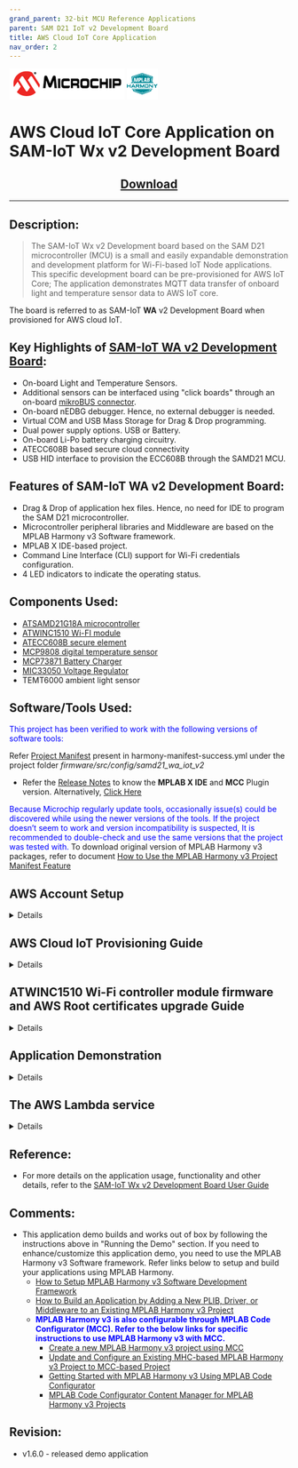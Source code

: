 ```yaml
---
grand_parent: 32-bit MCU Reference Applications
parent: SAM D21 IoT v2 Development Board
title: AWS Cloud IoT Core Application
nav_order: 2
---
```

<img src = "images/microchip_logo.png">
<img src = "images/microchip_mplab_harmony_logo_small.png">

<h1> AWS Cloud IoT Core Application on SAM-IoT Wx v2 Development Board </h1>
<h2 align="center"> <a href="https://github.com/Microchip-MPLAB-Harmony/reference_apps/releases/latest/download/samiot2_aws_cloud_core.zip" > Download </a> </h2>

---

## Description:

> The SAM-IoT Wx v2 Development board based on the SAM D21 microcontroller (MCU) is a small and easily expandable demonstration and development platform for Wi-Fi-based IoT Node applications. This specific development board can be pre-provisioned for AWS IoT Core; The application demonstrates MQTT data transfer of onboard light and temperature sensor data to AWS IoT core.  

The board is referred to as SAM-IoT **WA** v2 Development Board when provisioned for AWS cloud IoT.

## Key Highlights of [SAM-IoT WA v2 Development Board](https://www.microchip.com/en-us/development-tool/EV62V87A):

* On-board Light and Temperature Sensors.
* Additional sensors can be interfaced using "click boards" through an on-board [mikroBUS connector](https://www.mikroe.com/click).
* On-board nEDBG debugger. Hence, no external debugger is needed.
* Virtual COM and USB Mass Storage for Drag & Drop programming.
* Dual power supply options. USB or Battery.
* On-board Li-Po battery charging circuitry.
* ATECC608B based secure cloud connectivity
* USB HID interface to provision the ECC608B through the SAMD21 MCU.

## Features of SAM-IoT WA v2 Development Board:

* Drag & Drop of application hex files. Hence, no need for IDE to program the SAM D21 microcontroller.
* Microcontroller peripheral libraries and Middleware are based on the MPLAB Harmony v3 Software framework.
* MPLAB X IDE-based project.
* Command Line Interface (CLI) support for Wi-Fi credentials configuration.
* 4 LED indicators to indicate the operating status.

## Components Used:

- [ATSAMD21G18A microcontroller](https://www.microchip.com/wwwproducts/en/ATsamd21g18)
- [ATWINC1510 Wi-FI module](https://www.microchip.com/wwwproducts/en/ATwinc1500)
- [ATECC608B secure element](https://www.microchip.com/wwwproducts/en/ATECC608B)
- [MCP9808 digital temperature sensor](https://www.microchip.com/en-us/product/MCP9808)
- [MCP73871 Battery Charger](https://ww1.microchip.com/downloads/en/DeviceDoc/MCP73871-Data-Sheet-20002090E.pdf)
- [MIC33050 Voltage Regulator](https://www.microchip.com/wwwproducts/en/MIC33050)
- TEMT6000 ambient light sensor

## Software/Tools Used:

<span style="color:blue"> This project has been verified to work with the following versions of software tools:</span>  

Refer [Project Manifest](./firmware/src/config/samd21_wa_iot_v2/harmony-manifest-success.yml) present in harmony-manifest-success.yml under the project folder *firmware/src/config/samd21_wa_iot_v2*  

- Refer the [Release Notes](../../../release_notes.md#development-tools) to know the **MPLAB X IDE** and **MCC** Plugin version. Alternatively, [Click Here](https://github.com/Microchip-MPLAB-Harmony/reference_apps/blob/master/release_notes.md#development-tools)  

<span style="color:blue"> Because Microchip regularly update tools, occasionally issue(s) could be discovered while using the newer versions of the tools. If the project doesn’t seem to work and version incompatibility is suspected, It is recommended to double-check and use the same versions that the project was tested with. </span> To download original version of MPLAB Harmony v3 packages, refer to document [How to Use the MPLAB Harmony v3 Project Manifest Feature](https://ww1.microchip.com/downloads/en/DeviceDoc/How-to-Use-the-MPLAB-Harmony-v3-Project-Manifest-Feature-DS90003305.pdf)

## <a id="aws_demo_account_setup"> </a>

## AWS Account Setup

<details>
  <summary> Details
</summary>
To run the AWS Cloud IoT core solution, an AWS account is required. The following are the steps to configure an AWS account.

Amazon Web Services (AWS) provides computing services for a fee. Some are offered for free on a trial or small-scale basis. By signing up for your AWS account, you are establishing an account to access a wide range of computing services.

Think of your AWS account as your root account for AWS services. It is very powerful and gives you complete access. Be sure to protect your username and password. You control access to your AWS account by creating individual users and groups using the Identity and Access Management (IAM) Console. You also assign policies (permissions) to the group from the IAM Console.

### Create your own AWS account

1. Create AWS account. Go to [AWS](https://aws.amazon.com) website and follow instructions to create your own AWS account. Additional details can be found at [create and activate a new AWS account.](https://aws.amazon.com/premiumsupport/knowledge-center/create-and-activate-aws-account)  

2. Secure root account with MFA (multi-factor authentication)  
   This is an important step to better secure your root account against attackers. Anyone logging in not only needs to know the password, but also a constantly changing code generated by an MFA device.  
   AWS recommends a number of MFA device options at the following link: https://aws.amazon.com/iam/details/mfa/  
   The quickest solution is a virtual MFA device running on a phone. These apps provide the ability to scan the QR code AWS will generate to set up the MFA device.  
   
       a. Return to https://aws.amazon.com/ and click the Sign In to the Console.  
       b. If it asks for an IAM user name and password, select the Sign-in using root account credentials link.  
       c. Enter the email and password for your AWS account.
       d. Under Find Services search for IAM and select it to bring up the Identity and Access Management options.  
       e. Click on Activate MFA (Multi-factor Authentication) on your root account.  
       f. Create an admin IAM user AWS best practices recommend not using your root account for standard administrative tasks, but to create a special admin user for those tasks. See https://docs.aws.amazon.com/IAM/latest/UserGuide/best-practices.html#lock-away-credentials  

3. Follow the instructions at https://docs.aws.amazon.com/IAM/latest/UserGuide/getting-started_create-admin-group.html for creating an admin user.  

4. Enable MFA (multi-factor authentication) for the admin user. See https://docs.aws.amazon.com/IAM/latest/UserGuide/best-practices.html#enable-mfa-for-privileged-users

### Configuring the account using CloudFormation Templates

The usage of a custom PKI with TrustFLEX devices uses the Just-In-Time Registration (JITR) feature of AWS IoT Core. This feature requires a number of resources setup with an AWS account to work. The creation of these resources is automated through the AWS CloudFormation service.  

1. Sign into the [AWS console](https://aws.amazon.com/) using the admin user created in the previous section.  

2. Change to region to ***US East (Ohio) (a.k.a. us-east-2)***. This is done from a dropdown in the top right of the console webpage after logging in.  

3. Under ***Find Services*** search for ***CloudFormation*** and select it to bring up that service.  

4. Click ***Create Stack*** button.  

5. Select Upload a template file from the page of the stack creation.   

6. Click Choose file and upload the **aws-zero-touch-full-setup.yaml** file.  
    **Note**: If running from a China region, you’ll need to select the aws-zero-touch-full- setup-cn.yaml instead. These files are available in **~/.trustplatform** folder.  

7. Click ***Next*** to move on to the stack details.  

8. Enter ***TrustFLEX*** as the stack name. Actual name isn’t important, just has to be unique.  

9. Enter a password for the user that will be created to run the demo under UserPassword.  

10. Click ***Next*** to move on to the stack options. Nothing needs to be changed here.  

11. Click ***Next*** to move on to the stack review.  

12. Check the acknowledgement box regarding IAM resources at the bottom of the page.  

13. Click ***Create Stack*** to start the resource creation.  

14. Wait until the stack creation completes. This can take a few minutes. Once done, the stack you created will show as CREATE_COMPLETE.  

15. Save demo credentials. Click the Outputs tab for the stack to see the credentials to be saved.  

16. Save the credentials to **aws_credentials.yaml** file in **"~/.trustplatform/aws_credentials.yaml"** folder.  
    **Note**: **~** Indicates windows home directory is /user/username 

</details>

## <a id="AWS_Cloud_IoT_Provisioning_Guide"> </a>

## AWS Cloud IoT Provisioning Guide

<details>
  <summary> Details
</summary>

<span style="color:red"> **If this is the first time you are building/running this version of the demo, you must complete this step before proceeding further. Otherwise, you may skip this step.** </span>

1. Install Trust Platform Design Suite version 2 [TPDSv2](https://www.microchip.com/en-us/product/SW-TPDSV2#Software)

2. Launch Trust Platform Design Suite v2 from windows search bar, a window launches as shown below  
   
   <img src = "images/tpds1.png">

3. Select "Trust Platform Design Suite" in **webviews** and Click on **Usecases**  
   
   <img src = "images/tpds2.png">

4. In **Select Security Solution**, Under **Use Cases** select **AWS IoT Authentication**
   
   <img src = "images/tpds3.png">

5. Scroll Down and in **Available solution by provisioning flow** select **AWS IoT Authentication** under **TrustFLEX**  
   
   <img src = "images/tpds4.png">

6. A Usecase gets launched. click on **AWS Connect-IoT Auth-TFLEX** from the **Usescases**  
    <img src = "images/tpds5.png">  

7. AWS Cloud Connect – IoT Authentication page launches as shown below  
   
   <img src = "images/tpds6.png">

8. Scroll down and select EV62V87A Development board  
   
   <img src = "images/tpds12.png">

9. Connect SAM-IoT Wx v2 Development Board to PC running Trust Platform Design Suite

10. Ensure MPLAB X Path is set in File -> Preference under System Settings in TPDS. This helps to program the provisioner kit firmware to the SAM-IoT Wx v2 Development Board

11. Scroll down to transaction diagram  
    
    <img src = "images/tpds7.png">

12. Click on Icon **1** and wait till a green right mark appears.  
    
    <img src = "images/tpds8.png">

13. Sequentially Click on Icon **2**, **3** and **4**  
    <img src = "images/tpds9.png">  

14. Note the output in the output window on the right side

</details>

## <a id="WINC_Firmware_upgrade"> </a>

## ATWINC1510 Wi-Fi controller module firmware and AWS Root certificates upgrade Guide

<details>
  <summary> Details
</summary>

<span style="color:red"> **If the SAM-IoT Wx v2 development board is glowing RED LED (Indicates ATWINC1510 Wi-Fi controller module firmware is not up to date), follow the below steps to upgrade the ATWINC1510 firmware. Otherwise(if it glows <font color="green"> GREEN </font>), you may skip this step.** </span>

1. Click on **C Source Folder** in TPDS transaction diagram  
   
   <img src = "images/tpds13.png">

2. In windows explorer, Application folder gets open  
   
   <img src = "images/tpds14_1.png">

3. Click on **utilities** folder

4. Click on **winc_provisioner.bat**, It automatically downloads the ATWINC1510 firmware package and runs the necessary commands using the command prompt.
   
   <img src = "images/tpds15.png">
   <img src = "images/tpds16.png">

5. Select the communication (COM) port identified for "SAM-IoT Wx v2" development board from the drop down list and click OK
   
   <img src = "images/tpds17.png">

6. Wait till verify passed message comes up, as shown below, and then click on enter to close the command prompt; if it fails, reconnect the board and try again.
   
   <img src = "images/firmware_upg1.png">

</details>

## Application Demonstration

<details>
  <summary> Details
</summary>

The following sections describes the steps to run the application.  

### 1. How to setup the SAM-IoT WA v2 Development Board

- Connect the SAM-IoT WA v2 Development board to the host PC's USB port to power-up the board.  
  
  <img src = "images/hardware_setup.png">  

- Alternatively, the board can be powered using a Li-Po battery. The board must be connected through a USB port to perform a firmware upgrade or Wi-Fi configuration.  

- Once connected to a PC, a mass storage drive icon by the name **CURIOSITY** will appear.
  
  <img src = "images/curiosity.png">  

- Drag and Drop the hex file present in the **samiot2_aws_cloud_core\hex** folder or use MPLAB X IDE to Program. Check section **Firmware upgrade and Wi-Fi configuration process** below for more detail

- Configure the Wi-Fi Credentials using **Wi-Fi configuration through CLI** method explained Below.  

### 2. Firmware upgrade and Wi-Fi configuration process

#### Firmware upgrade through TPDS and MPLAB X IDE

- Click on **MPLAB X Project**. A project opens in MPLAB X IDE. Build and program the firmware  
  
    <img src = "images/tpds18_1.png">  

#### Firmware upgrade through Drag & Drop

- Download the latest version of the hex file from the [hex folder](./hex).
  
    <img src = "images/firmware_upg.png">  

- Drag & Drop the downloaded .hex file onto the CURIOSITY drive.      

- This will automatically program the microcontroller with the provided .hex file. There is no need to open the MPLAB X IDE to program the .hex file.  

#### Firmware upgrade through MPLAB X IDE

- Most developers usually follow this method to program the .hex file from the MPLAB X IDE environment.

#### Wi-Fi configuration through CLI

- Open a terminal application on the host PC for the virtual COM port of the connected SAM-IoT WA v2 Development board, with 9600-8-None-1 settings.  

- Just enter the below command to set the Wi-Fi credentials.<br>
  
    ***`wifi < SSID >,< PASSWORD >,< SECURITY TYPE >`***  
    example : ***`wifi microchip,microchip@123,2`***  
  
  **Note** : No need of repeating this step every time while running the demo, Device remembers last used WiFi credentials and tries to connect to it. If WiFi credentials changes, this step should be performed.

### 3. Running the demo application

- If the Wi-Fi network is active, then the SAM-IoT WA v2 Development board establishes connectivity with the Wi-Fi network, sets the Blue LED, securely connects to the AWS IoT cloud, and sets the Green LED.

- After a successful connection, the SAM-IoT WA v2 Development board pushes the real-time light and temperature sensors data to the AWS IoT cloud page and toggles the Yellow LED. If not, Red LED glows, indicating ERROR.  
  
    <img src = "images/aws.png">  
  
    **Note :** AWS cloud path to visualize the data pushed from the device "AWS IOT > Manage > Things > ThingNAME (ThingNAME = device_serialnumber) > classic Shadow"  

</details>

## The AWS Lambda service

<details>
  <summary> Details
</summary>   
AWS Lambda is a service that enables code to be run in the cloud without worrying about things like provisioning, server management, and scalability. It natively supports many different programming languages, and interfaces with a wide range of other AWS services to facilitate cloud development.

we will use AWS Lambda to transfer temperature and light sensor data from SAM-IoT Development Board to cloud watch. The main concept that we will focus on is how to route data between AWS Lambda and AWS IoT Core.

1. Sensor data is sent from connected devices to the AWS Cloud as MQTT messages.
2. The data is forwarded from AWS IoT Core to AWS Lambda, where it is routed to cloud watch for plotting the graph.

### Creating a Role in AWS IAM

1. Sign in to the ***[AWS Management Console](https://aws.amazon.com/console/)*** and select the ***IAM*** service.

2. Select ***Roles*** under ***Access Management*** in the menu on the left-hand side

3. Click ***Create role***.

4. Select ***AWS service*** as the trusted entity.

5. Select ***Lambda*** as the use case.

6. Click ***Next: Permissions***.

7. Attach the ***AWSIoTDataAccess***, ***CloudWatchFullAccess*** and ***AWSLambdaBasicExecutionRole*** permission policies by using the search bar and ticking the relevant boxes. This will allow our Lambda function to send data to the AWS IoT Core and use Amazon CloudWatch logs. We will not cover Amazon CloudWatch in this tutorial, but it could be a useful tool for debugging your application later on.

8. Click ***Next: Tags***.

9. Click ***Next: Review***.

10. Enter ***Lambda_IoT_role*** as the Role name.

11. Click ***Create role***

### Designing an AWS Lambda function

#### Creating an empty Lambda function

AWS Lambda is a service that enables us to run code in the cloud without worrying about server management. It can be set up to send and receive data from many different services, such as AWS IoT Core, which we will make use of in this tutorial. To create an AWS Lambda function:

1. Sign in to the ***AWS Management Console*** and select the ***Lambda*** service.

2. Select ***Functions*** in the menu on the left-hand side.

3. Click on ***Create function***.

4. Choose ***Author from scratch***.

5. Enter ***iot_Core_to_CwMetrics*** as the Function name.

6. Select ***Python 3.8*** as the Runtime.

7. Expand ***Choose or create an execution*** role under ***Permissions*** and select ***Use an existing role***.

8. Select the ***Lambda_IoT_role*** that we defined earlier

9. Click on ***Create function***.

When the AWS Lambda function has been successfully created, the user should be redirected to the Configuration page for the iot_Core_to_CwMetrics function. This page can also be found by selecting Functions in the menu on the left-hand side in AWS Lambda and then selecting the function from the list.

### Triggering the Lambda function for relevant MQTT packages

The next step is to configure the Lambda function to trigger when messages containing sensor data are published over MQTT in AWS IoT Core:

1. On the Lambda function's configuration page, expand the ***Designer*** panel.

2. Click on ***Add trigger***.

3. Select ***AWS IoT*** as the trigger in the dropdown menu.

4. Select ***Custom IoT rule***.

5. In the ***Rule*** dropdown, select ***Create new rule***.

6. Enter ***RouteSensorData*** as the Rule name.

7. Enter ***SELECT * FROM "$aws/things/ThingName/shadow/#"*** as the Rule query statement.  
   **NOTE :** ThingName is the unique serial number of the device

8. Click ***Add***.

### Implementing the Lambda function

1. Ensure that the ***iot_Core_to_CwMetrics*** function is selected in the Designer panel.

2. Paste the following Python code in the editor in the Function code panel
   
   ```
    import json # Python library for dealing with JSON objects
    import boto3 # boto3 is the AWS SDK for Python
   
    cloudwatch = boto3.client('cloudwatch')
   
    #Define payload attributes that may be changed based on device message schema
    ATTRIBUTES = ['temperature','light','state','reported']
   
    # Define CloudWatch namespace
    CLOUDWATCH_NAMESPACE = "thing2/MonitorMetrics"
   
    # Define function to publish the metric data to CloudWatch
    def cw(topic, metricValue, metricName):
        metric_data = {
            'MetricName': metricName,
            'Dimensions': [{'Name': 'topic', 'Value': topic}],
            'Unit': 'None',
            'Value': metricValue,
            'StorageResolution': 1
        }
   
        cloudwatch.put_metric_data(MetricData=[metric_data],Namespace=CLOUDWATCH_NAMESPACE)
        return
   
    # Define the handler to loop through all the messages and looks to see if the message    attributes
    # include light or temp and calls the cw() function if so to publish the custom metrics    to Amazon CloudWatch
    def lambda_handler(event, context):
        my = list(event.values())
        my_list = list(my[0].values())
        print(my_list[0])
   
        for e in my_list[0]:
            print("Received a message: {}".format(str(e)))
            print(e) # Potential test point
   
            # Iterate through each attribute we'd like to publish
            for attribute in ATTRIBUTES:
                # Validate the event payload contains the desired attribute
                if attribute  in e:
                    print("publishing {} to CloudWatch".format(attribute))
                    cw("SAM-IoT", my_list[0][attribute], attribute)
        return event
   ```

3. Click ***Save***

### Visualizing sensor data in cloudwatch

1. Search **CloudWatch** in AWS search box and open it  
   
   <img src = "images/cw1.png">

2. Click on **Dashboard** on the right side of the window under CloudWatch  
   
   <img src = "images/cw2.png">

3. Click on **Create Dashboard**  
   
   <img src = "images/cw3.png">

4. Enter Dashboard name as **samiotv2_dashboard** and click on Create Dashboard  
   
   <img src = "images/cw4.png">

5. Under Add widget Select **Number**  
   
   <img src = "images/cw5.png">

6. Under Add metric graph, select **thing2/MonitorMetrics** and then **topic**  
   <img src = "images/cw6.png">  
   
   <img src = "images/cw7.png">

7. Under **Metrics**, select BOTH **SAM-IoT** temperature and light metrics  
   
   <img src = "images/cw8.png">

8. Navigate to **Graphed metrics** and change the period to 1 second in both temperature and light metrics. Then click on **Create widget**
   
   <img src = "images/cw9.png">

9. Click **Save dashboard**  
   
   <img src = "images/cw10.png">

10. This Dashboard page refreshes every 10 seconds and update the sensor data.
    
    
    **Note : ** Your custom dashboard can be found in **CloudWatch > Dashboards > your dash board name** (here it is samiotv2_dashboard)
    
    </details>

## Reference:

- For more details on the application usage, functionality and other details, refer to the [SAM-IoT Wx v2 Development Board User Guide](https://ww1.microchip.com/downloads/aemDocuments/documents/MCU32/ProductDocuments/UserGuides/SAM-IoT-Wx-v2-Hardware-User%E2%80%99s-Guide-DS70005506.pdf)

## Comments:

- This application demo builds and works out of box by following the instructions above in "Running the Demo" section. If you need to enhance/customize this application demo, you need to use the MPLAB Harmony v3 Software framework. Refer links below to setup and build your applications using MPLAB Harmony.
  - [How to Setup MPLAB Harmony v3 Software Development Framework](https://ww1.microchip.com/downloads/en/DeviceDoc/How_to_Setup_MPLAB_%20Harmony_v3_Software_Development_Framework_DS90003232C.pdf)
  - [How to Build an Application by Adding a New PLIB, Driver, or Middleware to an Existing MPLAB Harmony v3 Project](http://ww1.microchip.com/downloads/en/DeviceDoc/How_to_Build_Application_Adding_PLIB_%20Driver_or_Middleware%20_to_MPLAB_Harmony_v3Project_DS90003253A.pdf)  
  - <span style="color:blue"> **MPLAB Harmony v3 is also configurable through MPLAB Code Configurator (MCC). Refer to the below links for specific instructions to use MPLAB Harmony v3 with MCC.**</span>
    - [Create a new MPLAB Harmony v3 project using MCC](https://microchipdeveloper.com/harmony3:getting-started-training-module-using-mcc)
    - [Update and Configure an Existing MHC-based MPLAB Harmony v3 Project to MCC-based Project](https://microchipdeveloper.com/harmony3:update-and-configure-existing-mhc-proj-to-mcc-proj)
    - [Getting Started with MPLAB Harmony v3 Using MPLAB Code Configurator](https://www.youtube.com/watch?v=KdhltTWaDp0)
    - [MPLAB Code Configurator Content Manager for MPLAB Harmony v3 Projects](https://www.youtube.com/watch?v=PRewTzrI3iE)

## Revision:

- v1.6.0 - released demo application        
